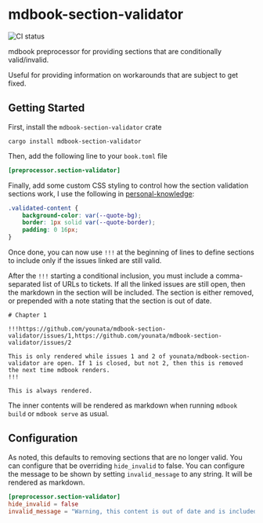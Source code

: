 # mdbook-section-validator

![[CI status](https://ci.younata.com/teams/main/pipelines/knowledge/jobs/mdbook-section-validator/)](https://ci.younata.com/api/v1/pipelines/knowledge/jobs/mdbook-section-validator/badge)

mdbook preprocessor for providing sections that are conditionally valid/invalid.

Useful for providing information on workarounds that are subject to get fixed.

## Getting Started

First, install the `mdbook-section-validator` crate

```
cargo install mdbook-section-validator
```

Then, add the following line to your `book.toml` file

```toml
[preprocessor.section-validator]
```

Finally, add some custom CSS styling to control how the section validation sections work, I use the following in [personal-knowledge](https://github.com/younata/personal_knowledge/blob/master/css/custom.css):

```css
.validated-content {
    background-color: var(--quote-bg);
    border: 1px solid var(--quote-border);
    padding: 0 16px;
}
```

Once done, you can now use `!!!` at the beginning of lines to define sections to include only if the issues linked are still valid.

After the `!!!` starting a conditional inclusion, you must include a comma-separated list of URLs to tickets.
If all the linked issues are still open, then the markdown in the section will be included. The section is either removed, or prepended with a note stating that the section is out of date. 

```
# Chapter 1

!!!https://github.com/younata/mdbook-section-validator/issues/1,https://github.com/younata/mdbook-section-validator/issues/2

This is only rendered while issues 1 and 2 of younata/mdbook-section-validator are open. If 1 is closed, but not 2, then this is removed the next time mdbook renders. 
!!!

This is always rendered.
```

The inner contents will be rendered as markdown when running `mdbook build` or `mdbook serve` as usual.

## Configuration

As noted, this defaults to removing sections that are no longer valid. You can configure that be overriding `hide_invalid` to false.
You can configure the message to be shown by setting `invalid_message` to any string. It will be rendered as markdown.

```toml
[preprocessor.section-validator]
hide_invalid = false
invalid_message = "Warning, this content is out of date and is included for historical reasons."
```